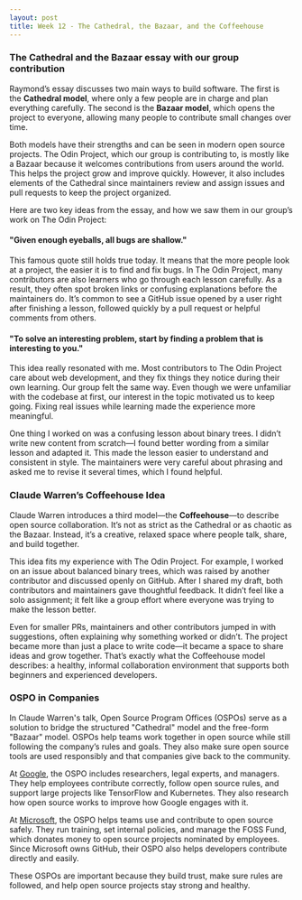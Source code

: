 ```yaml
---
layout: post
title: Week 12 - The Cathedral, the Bazaar, and the Coffeehouse
---
```


### The Cathedral and the Bazaar essay with our group contribution
Raymond’s essay discusses two main ways to build software. The first is the **Cathedral model**, where only a few people are in charge and plan everything carefully. The second is the **Bazaar model**, which opens the project to everyone, allowing many people to contribute small changes over time.

<!--more-->

Both models have their strengths and can be seen in modern open source projects. The Odin Project, which our group is contributing to, is mostly like a Bazaar because it welcomes contributions from users around the world. This helps the project grow and improve quickly. However, it also includes elements of the Cathedral since maintainers review and assign issues and pull requests to keep the project organized.

Here are two key ideas from the essay, and how we saw them in our group’s work on The Odin Project:

#### "Given enough eyeballs, all bugs are shallow."
This famous quote still holds true today. It means that the more people look at a project, the easier it is to find and fix bugs. In The Odin Project, many contributors are also learners who go through each lesson carefully. As a result, they often spot broken links or confusing explanations before the maintainers do. It’s common to see a GitHub issue opened by a user right after finishing a lesson, followed quickly by a pull request or helpful comments from others.

#### "To solve an interesting problem, start by finding a problem that is interesting to you."
This idea really resonated with me. Most contributors to The Odin Project care about web development, and they fix things they notice during their own learning. Our group felt the same way. Even though we were unfamiliar with the codebase at first, our interest in the topic motivated us to keep going. Fixing real issues while learning made the experience more meaningful.

One thing I worked on was a confusing lesson about binary trees. I didn’t write new content from scratch—I found better wording from a similar lesson and adapted it. This made the lesson easier to understand and consistent in style. The maintainers were very careful about phrasing and asked me to revise it several times, which I found helpful.

### Claude Warren’s Coffeehouse Idea
Claude Warren introduces a third model—the **Coffeehouse**—to describe open source collaboration. It’s not as strict as the Cathedral or as chaotic as the Bazaar. Instead, it’s a creative, relaxed space where people talk, share, and build together.

This idea fits my experience with The Odin Project. For example, I worked on an issue about balanced binary trees, which was raised by another contributor and discussed openly on GitHub. After I shared my draft, both contributors and maintainers gave thoughtful feedback. It didn’t feel like a solo assignment; it felt like a group effort where everyone was trying to make the lesson better.

Even for smaller PRs, maintainers and other contributors jumped in with suggestions, often explaining why something worked or didn’t. The project became more than just a place to write code—it became a space to share ideas and grow together. That’s exactly what the Coffeehouse model describes: a healthy, informal collaboration environment that supports both beginners and experienced developers.

### OSPO in Companies
In Claude Warren's talk, Open Source Program Offices (OSPOs) serve as a solution to bridge the structured "Cathedral" model and the free-form "Bazaar" model.
OSPOs help teams work together in open source while still following the company’s rules and goals. They also make sure open source tools are used responsibly and that companies give back to the community.

At [Google](https://opensource.google), the OSPO includes researchers, legal experts, and managers. They help employees contribute correctly, follow open source rules, and support large projects like TensorFlow and Kubernetes. They also research how open source works to improve how Google engages with it.

At [Microsoft](https://opensource.microsoft.com), the OSPO helps teams use and contribute to open source safely. They run training, set internal policies, and manage the FOSS Fund, which donates money to open source projects nominated by employees. Since Microsoft owns GitHub, their OSPO also helps developers contribute directly and easily.

These OSPOs are important because they build trust, make sure rules are followed, and help open source projects stay strong and healthy.
